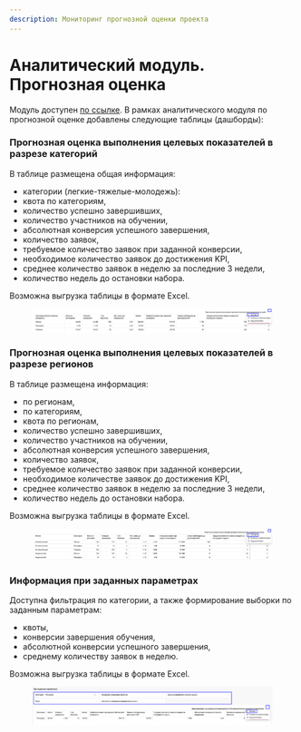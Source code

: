 ```yaml
---
description: Мониторинг прогнозной оценки проекта
---
```


# Аналитический модуль. Прогнозная оценка

Модуль доступен [по ссылке](https://datalens.yandex/9zhvmoubnrqw0). В рамках аналитического модуля по прогнозной оценке добавлены следующие таблицы (дашборды):

### Прогнозная оценка выполнения целевых показателей в разрезе категорий

В таблице размещена общая информация:

* категории (легкие-тяжелые-молодежь):
* квота по категориям,&#x20;
* количество успешно завершивших,&#x20;
* количество участников на обучении,&#x20;
* абсолютная конверсия успешного завершения,&#x20;
* количество заявок,&#x20;
* требуемое количество заявок при заданной конверсии,
* необходимое количество заявок до достижения KPI,&#x20;
* среднее количество заявок в неделю за последние 3 недели,&#x20;
* количество недель до остановки набора.

Возможна выгрузка таблицы в формате Excel.

<figure><img src="../.gitbook/assets/image (31).png" alt=""><figcaption></figcaption></figure>

### Прогнозная оценка выполнения целевых показателей в разрезе регионов

В таблице размещена информация:

* по регионам,
* по категориям,&#x20;
* квота по регионам,
* количество успешно завершивших, &#x20;
* количество участников на обучении,&#x20;
* абсолютная конверсия успешного завершения,&#x20;
* количество заявок,
* требуемое количество заявок при заданной конверсии, &#x20;
* необходимое количестве заявок до достижения KPI,&#x20;
* среднее количество заявок в неделю за последние 3 недели,
* количество недель до остановки набора.

Возможна выгрузка таблицы в формате Excel.

<figure><img src="../.gitbook/assets/image.png" alt=""><figcaption></figcaption></figure>

### Информация при заданных параметрах

Доступна фильтрация по категории, а также формирование выборки по заданным параметрам:&#x20;

* квоты,&#x20;
* конверсии завершения обучения,&#x20;
* абсолютной конверсии успешного завершения,&#x20;
* среднему количеству заявок в неделю.

Возможна выгрузка таблицы в формате Excel.

<figure><img src="../.gitbook/assets/image (13).png" alt=""><figcaption></figcaption></figure>
